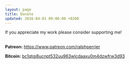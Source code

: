 ```yaml
---
layout: page
title: Donate
updated: 2016-04-01 09:00:00 +0200
---
```


If you appreciate my work please consider supporting me!<br /><br />

<b>Patreon:</b> <a href="https://www.patreon.com/ralphperrier/about">https://www.patreon.com/ralphperrier</a>

<b>Bitcoin:</b> <a href="bitcoin:bc1qtgj8ucnpt532uu963wlcdaaxu0m4dzwfrw3d93" target="_blank">bc1qtgj8ucnpt532uu963wlcdaaxu0m4dzwfrw3d93</a>
